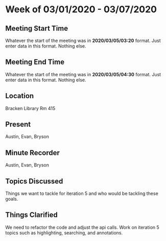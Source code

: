 # Week of 03/01/2020 - 03/07/2020

## Meeting Start Time

Whatever the start of the meeting was in **2020/03/05/03:20** format. Just enter data in this format. Nothing else.

## Meeting End Time

Whatever the start of the meeting was in **2020/03/05/04:30** format. Just enter data in this format. Nothing else.

## Location

Bracken Library Rm 415

## Present

Austin, Evan, Bryson

## Minute Recorder

Austin, Evan, Bryson

## Topics Discussed

Things we want to tackle for iteration 5 and who would be tackling these goals.

## Things Clarified

We need to refactor the code and adjust the api calls. Work on iteration 5 topics such as highlighting, searching, and annotations.
